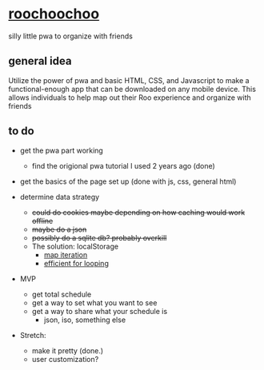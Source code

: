 # [roochoochoo](https://kiecphrase.github.io/roochoochoo/)

silly little pwa to organize with friends

## general idea

Utilize the power of pwa and basic HTML, CSS, and Javascript to make a functional-enough app that can be downloaded on any mobile device. This allows individuals to help map out their Roo experience and organize with friends

## to do

- get the pwa part working
  - find the origional pwa tutorial I used 2 years ago (done)
- get the basics of the page set up (done with js, css, general html)
- determine data strategy
  - ~~could do cookies maybe depending on how caching would work offline~~
  - ~~maybe do a json~~
  - ~~possibly do a sqlite db? probably overkill~~
  - The solution: localStorage
    - [map iteration](https://stackoverflow.com/questions/69145734/fastest-way-to-loop-through-map-keys)
    - [efficient for looping](https://stackoverflow.com/questions/65534133/javascript-equivalent-to-for-x-in-y)
  
- MVP
  - get total schedule
  - get a way to set what you want to see
  - get a way to share what your schedule is
    - json, iso, something else
- Stretch:
  - make it pretty (done.)
  - user customization?
